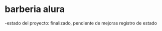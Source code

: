 <h1> barberia alura </h1>

-estado del proyecto: finalizado, pendiente de mejoras
registro de estado
